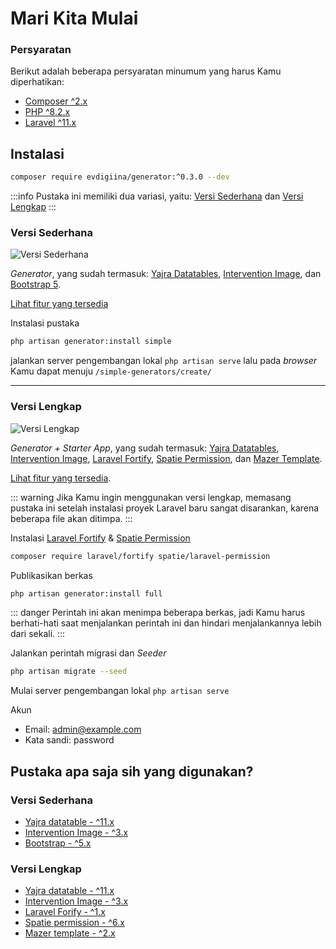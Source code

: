 # Mari Kita Mulai

### Persyaratan

Berikut adalah beberapa persyaratan minumum yang harus Kamu diperhatikan:
 - [Composer ^2.x](https://getcomposer.org/)
 - [PHP ^8.2.x](https://www.php.net/releases/8.1/en.php)
 - [Laravel ^11.x](http://laravel.com/)

## Instalasi

```sh
composer require evdigiina/generator:^0.3.0 --dev
```
:::info
Pustaka ini memiliki dua variasi, yaitu: [Versi Sederhana](#versi-sederhana) dan [Versi Lengkap](#versi-lengkap)
:::

### Versi Sederhana

![Versi Sederhana](/simple-version.png)

_Generator_, yang sudah termasuk: [Yajra Datatables](https://yajrabox.com/docs/laravel-datatables/master/installation), [Intervention Image](https://image.intervention.io/v2), dan [Bootstrap 5](https://getbootstrap.com/).

[Lihat fitur yang tersedia](features.md)
  
Instalasi pustaka

```sh
php artisan generator:install simple
```

jalankan server pengembangan lokal `php artisan serve` lalu pada _browser_ Kamu dapat menuju ```/simple-generators/create/```
  
<hr>

### Versi Lengkap

![Versi Lengkap](/full-version.png)

_Generator + Starter App_, yang sudah termasuk: [Yajra Datatables](https://yajrabox.com/docs/laravel-datatables/master/installation), [Intervention Image](https://image.intervention.io/v3), [Laravel Fortify](https://laravel.com/docs/11.x/fortify), [Spatie Permission](https://spatie.be/docs/laravel-permission/v6/installation-laravel), dan [Mazer Template](https://github.com/zuramai/mazer).

[Lihat fitur yang tersedia](features.md#full-version).


::: warning
Jika Kamu ingin menggunakan versi lengkap, memasang pustaka ini setelah instalasi proyek Laravel baru sangat disarankan, karena beberapa file akan ditimpa.
:::

Instalasi [Laravel Fortify](https://laravel.com/docs/11.x/fortify) & [Spatie Permission](https://spatie.be/docs/laravel-permission/v6/installation-laravel)


```sh
composer require laravel/fortify spatie/laravel-permission
```

Publikasikan berkas

```sh
php artisan generator:install full
```

::: danger
Perintah ini akan menimpa beberapa berkas, jadi Kamu harus berhati-hati saat menjalankan perintah ini dan hindari menjalankannya lebih dari sekali.
:::

Jalankan perintah migrasi dan _Seeder_

```sh
php artisan migrate --seed
```

Mulai server pengembangan lokal `php artisan serve`

Akun

- Email: admin@example.com
- Kata sandi: password

## Pustaka apa saja sih yang digunakan? 

### Versi Sederhana

- [Yajra datatable - ^11.x](https://yajrabox.com/docs/laravel-datatables/master/installation)
- [Intervention Image - ^3.x](https://image.intervention.io/v3)
- [Bootstrap - ^5.x](https://getbootstrap.com/)
  
### Versi Lengkap

- [Yajra datatable - ^11.x](https://yajrabox.com/docs/laravel-datatables/master/installation)
- [Intervention Image - ^3.x](https://image.intervention.io/v3)
- [Laravel Forify - ^1.x](https://laravel.com/docs/11.x/fortify)
- [Spatie permission - ^6.x](https://github.com/spatie/laravel-permission)
- [Mazer template - ^2.x](https://github.com/zuramai/mazer/) 